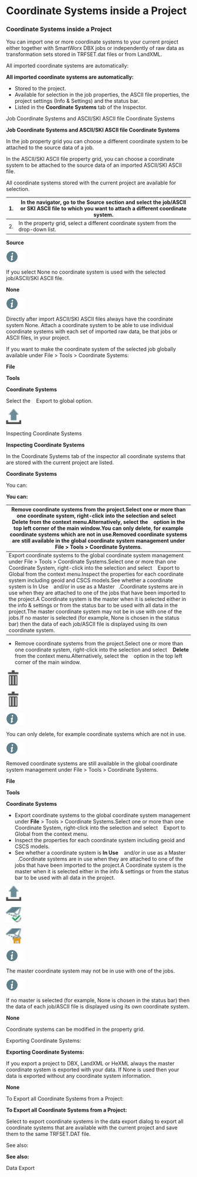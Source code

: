# Coordinate Systems inside a Project

### Coordinate Systems inside a Project

You can import one or more coordinate systems to your current project either together with SmartWorx DBX jobs or independently of raw data as transformation sets stored in TRFSET.dat files or from LandXML.

All imported coordinate systems are automatically:

**All imported coordinate systems are automatically:**

- Stored to the project.
- Available for selection in the job properties, the ASCII file properties, the project settings (Info & Settings) and the status bar.
- Listed in the **Coordinate Systems** tab of the Inspector.

Job Coordinate Systems and ASCII/SKI ASCII file Coordinate Systems

**Job Coordinate Systems and ASCII/SKI ASCII file Coordinate Systems**

In the job property grid you can choose a different coordinate system to be attached to the source data of a job.

In the ASCII/SKI ASCII file property grid, you can choose a coordinate system to be attached to the source data of an imported ASCII/SKI ASCII file.

All coordinate systems stored with the current project are available for selection.

| 1. | In the navigator, go to the Source section and select the job/ASCII or SKI ASCII file to which you want to attach a different coordinate system. |
| --- | --- |
| 2. | In the property grid, select a different coordinate system from the drop-down list. |

**Source**

![Image](./data/icons/note.gif)

If you select None no coordinate system is used with the selected job/ASCII/SKI ASCII file.

**None**

![Image](./data/icons/note.gif)

Directly after import ASCII/SKI ASCII files always have the coordinate system None. Attach a coordinate system to be able to use individual coordinate systems with each set of imported raw data, be that jobs or ASCII files, in your project.

If you want to make the coordinate system of the selected job globally available under File > Tools > Coordinate Systems:

**File**

**Tools**

**Coordinate Systems**

Select the    Export to global option.

![Image](graphics/00466037.jpg)

Inspecting Coordinate Systems

**Inspecting Coordinate Systems**

In the Coordinate Systems tab of the inspector all coordinate systems that are stored with the current project are listed.

**Coordinate Systems**

You can:

**You can:**

| Remove coordinate systems from the project.Select one or more than one coordinate system, right-click into the selection and select    Delete from the context menu.Alternatively, select the    option in the top left corner of the main window.You can only delete, for example coordinate systems which are not in use.Removed coordinate systems are still available in the global coordinate system management under File > Tools > Coordinate Systems. |
| --- |
| Export coordinate systems to the global coordinate system management under File > Tools > Coordinate Systems.Select one or more than one Coordinate System, right-click into the selection and select    Export to Global from the context menu.Inspect the properties for each coordinate system including geoid and CSCS models.See whether a coordinate system is In Use    and/or in use as a Master   .Coordinate systems are in use when they are attached to one of the jobs that have been imported to the project.A Coordinate system is the master when it is selected either in the info & settings or from the status bar to be used with all data in the project.The master coordinate system may not be in use with one of the jobs.If no master is selected (for example, None is chosen in the status bar) then the data of each job/ASCII file is displayed using its own coordinate system. |

- Remove coordinate systems from the project.Select one or more than one coordinate system, right-click into the selection and select    **Delete** from the context menu.Alternatively, select the    option in the top left corner of the main window.

![Image](graphics/00466559.jpg)

![Image](graphics/00466559.jpg)

![Image](./data/icons/note.gif)

You can only delete, for example coordinate systems which are not in use.

![Image](./data/icons/note.gif)

Removed coordinate systems are still available in the global coordinate system management under File > Tools > Coordinate Systems.

**File**

**Tools**

**Coordinate Systems**

- Export coordinate systems to the global coordinate system management under **File** > Tools > Coordinate Systems.Select one or more than one Coordinate System, right-click into the selection and select    Export to Global from the context menu.
- Inspect the properties for each coordinate system including geoid and CSCS models.
- See whether a coordinate system is **In Use**    and/or in use as a Master   .Coordinate systems are in use when they are attached to one of the jobs that have been imported to the project.A Coordinate system is the master when it is selected either in the info & settings or from the status bar to be used with all data in the project.

![Image](graphics/00466037.jpg)

![Image](graphics/00467785.jpg)

![Image](graphics/00467788.jpg)

![Image](./data/icons/note.gif)

The master coordinate system may not be in use with one of the jobs.

![Image](./data/icons/note.gif)

If no master is selected (for example, None is chosen in the status bar) then the data of each job/ASCII file is displayed using its own coordinate system.

**None**

Coordinate systems can be modified in the property grid.

Exporting Coordinate Systems:

**Exporting Coordinate Systems:**

If you export a project to DBX, LandXML or HeXML always the master coordinate system is exported with your data. If None is used then your data is exported without any coordinate system information.

**None**

To Export all Coordinate Systems from a Project:

**To Export all Coordinate Systems from a Project:**

Select to export coordinate systems in the data export dialog to export all coordinate systems that are available with the current project and save them to the same TRFSET.DAT file.

See also:

**See also:**

Data Export

